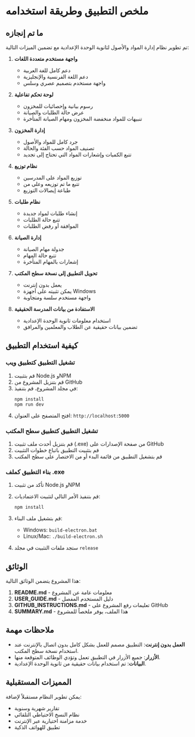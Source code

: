 # ملخص التطبيق وطريقة استخدامه

## ما تم إنجازه

تم تطوير نظام إدارة المواد والأصول لثانوية الوحدة الإعدادية مع تضمين الميزات التالية:

1. **واجهة مستخدم متعددة اللغات**
   - دعم كامل للغة العربية
   - دعم اللغة الفرنسية والإنجليزية
   - واجهة مستخدم بتصميم عصري وسلس

2. **لوحة تحكم تفاعلية**
   - رسوم بيانية وإحصائيات للمخزون
   - عرض حالة الطلبات والصيانة
   - تنبيهات للمواد منخفضة المخزون ومهام الصيانة المتأخرة

3. **إدارة المخزون**
   - جرد كامل للمواد والأصول
   - تصنيف المواد حسب الفئة والحالة
   - تتبع الكميات وإشعارات المواد التي تحتاج إلى تجديد

4. **نظام توزيع**
   - توزيع المواد على المدرسين
   - تتبع ما تم توزيعه وعلى من
   - طباعة إيصالات التوزيع

5. **نظام طلبات**
   - إنشاء طلبات لمواد جديدة
   - تتبع حالة الطلبات
   - الموافقة أو رفض الطلبات

6. **إدارة الصيانة**
   - جدولة مهام الصيانة
   - تتبع حالة المهام
   - إشعارات بالمهام المتأخرة

7. **تحويل التطبيق إلى نسخة سطح المكتب**
   - يعمل بدون إنترنت
   - يمكن تثبيته على أجهزة Windows
   - واجهة مستخدم سلسة ومتجاوبة

8. **الاستفادة من بيانات المدرسة الحقيقية**
   - استخدام معلومات ثانوية الوحدة الإعدادية
   - تضمين بيانات حقيقية عن الطلاب والمعلمين والمرافق

## كيفية استخدام التطبيق

### تشغيل التطبيق كتطبيق ويب

1. قم بتثبيت Node.js وNPM
2. قم بتنزيل المشروع من GitHub
3. في مجلد المشروع، قم بتنفيذ:
   ```
   npm install
   npm run dev
   ```
4. افتح المتصفح على العنوان: `http://localhost:5000`

### تشغيل التطبيق كتطبيق سطح المكتب

1. قم بتنزيل أحدث ملف تثبيت (.exe) من صفحة الإصدارات على GitHub
2. قم بتثبيت التطبيق باتباع خطوات التثبيت
3. قم بتشغيل التطبيق من قائمة البدء أو من الاختصار على سطح المكتب

### بناء التطبيق كملف .exe

1. تأكد من تثبيت Node.js وNPM
2. قم بتنفيذ الأمر التالي لتثبيت الاعتماديات:
   ```
   npm install
   ```
3. قم بتشغيل ملف البناء:
   - Windows: `build-electron.bat`
   - Linux/Mac: `./build-electron.sh`

4. ستجد ملفات التثبيت في مجلد `release`

## الوثائق

هذا المشروع يتضمن الوثائق التالية:

1. **README.md** - معلومات عامة عن المشروع
2. **USER_GUIDE.md** - دليل المستخدم المفصل
3. **GITHUB_INSTRUCTIONS.md** - تعليمات رفع المشروع على GitHub
4. **SUMMARY.md** - هذا الملف، يوفر ملخصاً للمشروع

## ملاحظات مهمة

- **العمل بدون إنترنت**: التطبيق مصمم للعمل بشكل كامل بدون اتصال بالإنترنت عند استخدام نسخة سطح المكتب.
- **الأزرار**: جميع الأزرار في التطبيق تعمل وتؤدي الوظائف المتوقعة منها.
- **البيانات**: تم استخدام بيانات حقيقية من ثانوية الوحدة الإعدادية.

## المميزات المستقبلية

يمكن تطوير النظام مستقبلاً لإضافة:
- تقارير شهرية وسنوية
- نظام النسخ الاحتياطي التلقائي
- خدمة مزامنة اختيارية عبر الإنترنت
- تطبيق للهواتف الذكية
